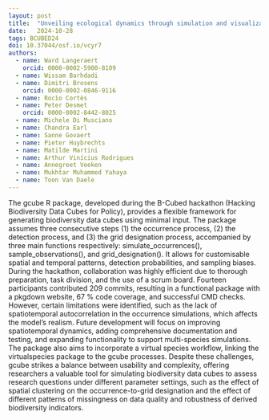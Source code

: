 ```yaml
---
layout: post
title:  "Unveiling ecological dynamics through simulation and visualization of biodiversity data cubes"
date:   2024-10-28
tags: BCUBED24
doi: 10.37044/osf.io/vcyr7
authors:
  - name: Ward Langeraert
    orcid: 0000-0002-5900-8109
  - name: Wissam Barhdadi
  - name: Dimitri Brosens
    orcid: 0000-0002-0846-9116
  - name: Rocìo Cortès
  - name: Peter Desmet
    orcid: 0000-0002-8442-8025
  - name: Michele Di Musciano
  - name: Chandra Earl
  - name: Sanne Govaert
  - name: Pieter Huybrechts
  - name: Matilde Martini
  - name: Arthur Vinícius Rodrigues
  - name: Annegreet Veeken
  - name: Mukhtar Muhammed Yahaya
  - name: Toon Van Daele
---
```


The gcube R package, developed during the B-Cubed hackathon (Hacking Biodiversity Data Cubes for Policy), provides a flexible framework for generating biodiversity data cubes using minimal input. The package assumes three consecutive steps (1) the occurrence process, (2) the detection process, and (3) the grid designation process, accompanied by three main functions respectively: simulate_occurrences(), sample_observations(), and grid_designation(). It allows for customisable spatial and temporal patterns, detection probabilities, and sampling biases. During the hackathon, collaboration was highly efficient due to thorough preparation, task division, and the use of a scrum board. Fourteen participants contributed 209 commits, resulting in a functional package with a pkgdown website, 67 % code coverage, and successful CMD checks. However, certain limitations were identified, such as the lack of spatiotemporal autocorrelation in the occurrence simulations, which affects the model’s realism. Future development will focus on improving spatiotemporal dynamics, adding comprehensive documentation and testing, and expanding functionality to support multi-species simulations. The package also aims to incorporate a virtual species workflow, linking the virtualspecies package to the gcube processes. Despite these challenges, gcube strikes a balance between usability and complexity, offering researchers a valuable tool for simulating biodiversity data cubes to assess research questions under different parameter settings, such as the effect of spatial clustering on the occurrence-to-grid designation and the effect of different patterns of missingness on data quality and robustness of derived biodiversity indicators.


